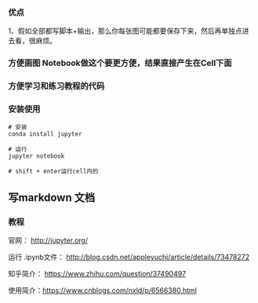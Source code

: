 ### 优点

1、假如全部都写脚本+输出，那么你每张图可能都要保存下来，然后再单独点进去看，很麻烦。

### 方便画图 Notebook做这个要更方便，结果直接产生在Cell下面

### 方便学习和练习教程的代码

### 安装使用

```
# 安装
conda install jupyter

# 运行
jupyter notebook

# shift + enter运行cell内的
```

## 写markdown 文档



### 教程

官网： http://jupyter.org/

运行 .ipynb文件： http://blog.csdn.net/appleyuchi/article/details/73478272

知乎简介： https://www.zhihu.com/question/37490497

使用简介：https://www.cnblogs.com/nxld/p/6566380.html

